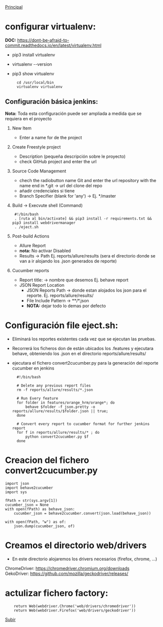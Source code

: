 <a name='top'></a>
[Principal](../README.md) 

# configurar virtualenv:
**DOC:** https://dont-be-afraid-to-commit.readthedocs.io/en/latest/virtualenv.html
 * pip3 install virtualenv
 * virtualenv --version
 * pip3 show virtualenv
 
         cd /usr/local/bin
         virtualenv virtualenv
     
## Configuración básica jenkins:
**Nota:** Toda esta configuración puede ser ampliada a medida que se requiera en el proyecto

1. New Item
    * Enter a name for de the project
2. Create Freestyle project
    * Description (pequeña descripción sobre le proyecto)
    * check GitHub project and enter the url
3. Source Code Management
    * chech the radiobutton name Git and enter the url repository with the name end in *.git -> url del clone del repo
    * añadir credenciales si tiene
    * Branch Specifier (blank for 'any') -> Ej. */master 
4. Build -> Execvute shell (Command)

        #!/bin/bash 
        . [ruta al bin/activate] && pip3 install -r requirements.txt && pip3 install webdrivermanager
        . /eject.sh
5. Post-build Actions
    * Allure Report
    * **nota:** No activar Disabled
    * Results -> Path Ej. reports/allure/results (sera el directorio donde se van a ir alojando los .json generados de reporte)
6. Cucumber reports
    * Report title: -> nombre que desemos Ej. behave report
    * JSON Report Location 
        * JSON Reports Path -> donde estan alojados los json para el reporte. Ej. reports/allure/results/
        * File Include Pattern -> **/*.json
        * **NOTA:** dejar todo lo demas por defecto
        
# Configuración file eject.sh:
* Eliminará los reportes existentes cada vez que se ejecutan las pruebas.
* Recorrerá los ficheros don de están ubicados los .features y ejecutara behave, obteniendo los .json en el directorio reports/allure/results/
* ejecutara el fichero convert2cucumber.py para la generación del reporte cucumber en jenkins
    
        #!/bin/bash
        
        # Delete any previous report files
        rm -f reports/allure/results/*.json
        
        # Run Every feature
        for folder in features/orange_hrm/orange*; do
            behave $folder -f json.pretty -o reports/allure/results/$folder.json || true;
        done
        
        # Convert every report to cucumber format for further jenkins report
        for f in reports/allure/results/* ; do
            python convert2cucumber.py $f
        done

# Creacion del fichero convert2cucumber.py

    import json
    import behave2cucumber
    import sys
    
    fPath = str(sys.argv[1])
    cucumber_json = None
    with open(fPath) as behave_json:
        cucumber_json = behave2cucumber.convert(json.load(behave_json))
    
    with open(fPath, "w") as of:
        json.dump(cucumber_json, of)
        
# Creamos el directorio web/drivers
* En este directorio alojaremos los drivers necesarios (firefox, chrome, ...)

ChromeDriver: https://chromedriver.chromium.org/downloads <br/>
GekoDriver: https://github.com/mozilla/geckodriver/releases/ <br/>

# actulizar fichero factory:
        return Web(webdriver.Chrome('web/drivers/chromedriver'))
        return Web(webdriver.Firefox('web/drivers/geckodriver'))


[Subir](#top)
